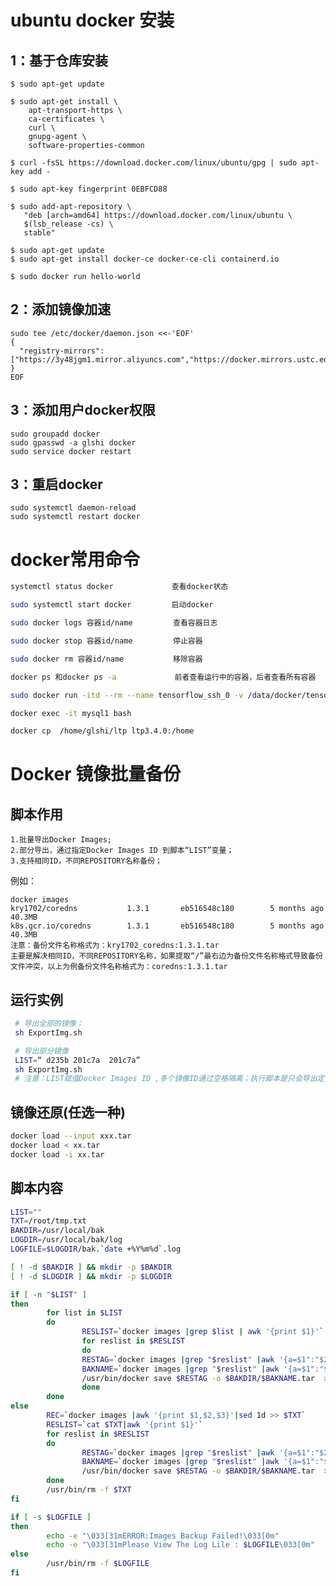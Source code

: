 # ubuntu docker 安装

## 1：基于仓库安装

    $ sudo apt-get update
    
    $ sudo apt-get install \
        apt-transport-https \
        ca-certificates \
        curl \
        gnupg-agent \
        software-properties-common
    
    $ curl -fsSL https://download.docker.com/linux/ubuntu/gpg | sudo apt-key add -
    
    $ sudo apt-key fingerprint 0EBFCD88
    
    $ sudo add-apt-repository \
       "deb [arch=amd64] https://download.docker.com/linux/ubuntu \
       $(lsb_release -cs) \
       stable"
    
    $ sudo apt-get update
    $ sudo apt-get install docker-ce docker-ce-cli containerd.io
    
    $ sudo docker run hello-world

## 2：添加镜像加速

	sudo tee /etc/docker/daemon.json <<-'EOF'
	{
	  "registry-mirrors": ["https://3y48jgm1.mirror.aliyuncs.com","https://docker.mirrors.ustc.edu.cn"]
	}
	EOF

## 3：添加用户docker权限

	sudo groupadd docker
	sudo gpasswd -a glshi docker
	sudo service docker restart

## 3：重启docker

```
sudo systemctl daemon-reload
sudo systemctl restart docker
```

# docker常用命令

```bash
systemctl status docker        		查看docker状态

sudo systemctl start docker      	启动docker

sudo docker logs 容器id/name   	   查看容器日志

sudo docker stop 容器id/name  	   停止容器

sudo docker rm 容器id/name   		   移除容器

docker ps 和docker ps -a    			前者查看运行中的容器，后者查看所有容器

sudo docker run -itd --rm --name tensorflow_ssh_0 -v /data/docker/tensorflow/notebooks:/notebooks -p 8888:8888 -p 2022:22 1001/tensorflow_ssh:latest

docker exec -it mysql1 bash

docker cp  /home/glshi/ltp ltp3.4.0:/home
```



# Docker 镜像批量备份

## **脚本作用**

```
1.批量导出Docker Images;
2.部分导出，通过指定Docker Images ID 到脚本“LIST”变量；
3.支持相同ID，不同REPOSITORY名称备份；
```

例如：

```
docker images 
kry1702/coredns           1.3.1       eb516548c180        5 months ago        40.3MB
k8s.gcr.io/coredns        1.3.1       eb516548c180        5 months ago        40.3MB
注意：备份文件名称格式为：kry1702_coredns:1.3.1.tar
主要是解决相同ID，不同REPOSITORY名称，如果提取“/”最右边为备份文件名称格式导致备份文件冲突，以上为例备份文件名称格式为：coredns:1.3.1.tar 
```

## **运行实例**

```bash
 # 导出全部的镜像；
 sh ExportImg.sh

 # 导出部分镜像
 LIST=“ d235b 201c7a  201c7a”
 sh ExportImg.sh
 # 注意：LIST赋值Docker Images ID ,多个镜像ID通过空格隔离；执行脚本是只会导出定义ID的镜像；
```

## **镜像还原(任选一种)**

```bash
docker load --input xxx.tar
docker load < xx.tar
docker load -i xx.tar
```

## **脚本内容**

```bash
LIST=""
TXT=/root/tmp.txt
BAKDIR=/usr/local/bak
LOGDIR=/usr/local/bak/log
LOGFILE=$LOGDIR/bak.`date +%Y%m%d`.log

[ ! -d $BAKDIR ] && mkdir -p $BAKDIR
[ ! -d $LOGDIR ] && mkdir -p $LOGDIR

if [ -n "$LIST" ]
then
        for list in $LIST
        do
                RESLIST=`docker images |grep $list | awk '{print $1}'`
                for reslist in $RESLIST
                do
                RESTAG=`docker images |grep "$reslist" |awk '{a=$1":"$2;print a }'`
                BAKNAME=`docker images |grep "$reslist" |awk '{a=$1":"$2;print a }'|sed 's/\//_/g'`
                /usr/bin/docker save $RESTAG -o $BAKDIR/$BAKNAME.tar  >> $LOGFILE 2>&1
                done
        done
else
        REC=`docker images |awk '{print $1,$2,$3}'|sed 1d >> $TXT`
        RESLIST=`cat $TXT|awk '{print $1}'`
        for reslist in $RESLIST
        do
                RESTAG=`docker images |grep "$reslist" |awk '{a=$1":"$2;print a }'`
                BAKNAME=`docker images |grep "$reslist" |awk '{a=$1":"$2;print a }'|sed 's/\//_/g'`
                /usr/bin/docker save $RESTAG -o $BAKDIR/$BAKNAME.tar  >> $LOGFILE 2>&1
        done
        /usr/bin/rm -f $TXT
fi

if [ -s $LOGFILE ]
then
        echo -e "\033[31mERROR:Images Backup Failed!\033[0m"
        echo -e "\033[31mPlease View The Log Lile : $LOGFILE\033[0m"
else
        /usr/bin/rm -f $LOGFILE
fi
```

